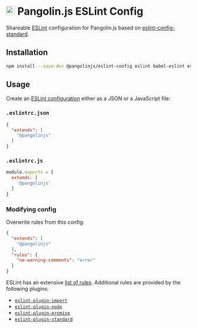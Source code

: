 # <img alt="" src="https://cdn.jsdelivr.net/gh/pangolinjs/brand/icon/icon.svg" width="24"> Pangolin.js ESLint Config

Shareable [ESLint](https://eslint.org) configuration for Pangolin.js based on [eslint-config-standard](https://github.com/standard/eslint-config-standard).

## Installation

```bash
npm install --save-dev @pangolinjs/eslint-config eslint babel-eslint eslint-config-standard eslint-plugin-import eslint-plugin-node eslint-plugin-promise eslint-plugin-standard
```

## Usage

Create an [ESLint configuration](https://eslint.org/docs/user-guide/configuring) either as a JSON or a JavaScript file:

### `.eslintrc.json`

```json
{
  "extends": [
    "@pangolinjs"
  ]
}
```

### `.eslintrc.js`

```js
module.exports = {
  extends: [
    '@pangolinjs'
  ]
}
```

### Modifying config

Overwrite rules from this config:

```json
{
  "extends": [
    "@pangolinjs"
  ],
  "rules": {
    "no-warning-comments": "error"
  }
}
```

ESLint has an extensive [list of rules](https://eslint.org/docs/rules/). Additional rules are provided by the following plugins:

- [`eslint-plugin-import`](https://github.com/benmosher/eslint-plugin-import)
- [`eslint-plugin-node`](https://github.com/mysticatea/eslint-plugin-node)
- [`eslint-plugin-promise`](https://github.com/xjamundx/eslint-plugin-promise)
- [`eslint-plugin-standard`](https://github.com/standard/eslint-plugin-standard)
